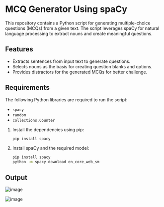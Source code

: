 # MCQ Generator Using spaCy

This repository contains a Python script for generating multiple-choice questions (MCQs) from a given text. The script leverages spaCy for natural language processing to extract nouns and create meaningful questions.

## Features

- Extracts sentences from input text to generate questions.
- Selects nouns as the basis for creating question blanks and options.
- Provides distractors for the generated MCQs for better challenge.

## Requirements

The following Python libraries are required to run the script:

- `spacy`
- `random`
- `collections.Counter`

1. Install the dependencies using pip:
   ```bash
   pip install spacy

2. Install spaCy and the required model:
   ```bash
   pip install spacy
   python -m spacy download en_core_web_sm

## Output

![image](https://github.com/user-attachments/assets/ee58bd19-460f-4446-9cfa-bfa8c1855d6b)

![image](https://github.com/user-attachments/assets/f034a1b6-c2e0-4f8d-a6dc-e92223b0a533)


